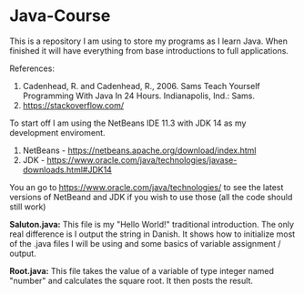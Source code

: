 # Java-Course
This is a repository I am using to store my programs as I learn Java. When finished it will have everything from base introductions to full applications.

References: 
1. Cadenhead, R. and Cadenhead, R., 2006. Sams Teach Yourself Programming With Java In 24 Hours. Indianapolis, Ind.: Sams.
2. https://stackoverflow.com/
         
To start off I am using the NetBeans IDE 11.3 with JDK 14 as my development enviroment.
1. NetBeans - https://netbeans.apache.org/download/index.html
2. JDK - https://www.oracle.com/java/technologies/javase-downloads.html#JDK14

You an go to https://www.oracle.com/java/technologies/ to see the latest versions of NetBeand and JDK if you wish to use those (all the code should still work)

**Saluton.java:** This file is my "Hello World!" traditional introduction. The only real difference is I output the string in Danish. It shows how to initialize most of the .java files I will be using and some basics of variable assignment / output.

**Root.java:** This file takes the value of a variable of type integer named "number" and calculates the square root. It then posts the result.
